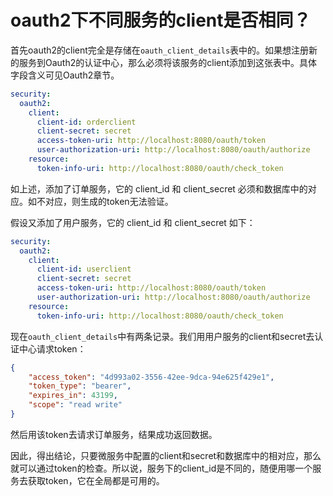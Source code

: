 # oauth2下不同服务的client是否相同？

首先oauth2的client完全是存储在`oauth_client_details`表中的。如果想注册新的服务到Oauth2的认证中心，那么必须将该服务的client添加到这张表中。具体字段含义可见Oauth2章节。
```yml
security:
  oauth2:
    client:
      client-id: orderclient
      client-secret: secret
      access-token-uri: http://localhost:8080/oauth/token
      user-authorization-uri: http://localhost:8080/oauth/authorize
    resource:
      token-info-uri: http://localhost:8080/oauth/check_token 
```
如上述，添加了订单服务，它的 client_id 和 client_secret 必须和数据库中的对应。如不对应，则生成的token无法验证。

假设又添加了用户服务，它的 client_id 和 client_secret 如下：
```yml
security:
  oauth2:
    client:
      client-id: userclient
      client-secret: secret
      access-token-uri: http://localhost:8080/oauth/token
      user-authorization-uri: http://localhost:8080/oauth/authorize
    resource:
      token-info-uri: http://localhost:8080/oauth/check_token 
```

现在`oauth_client_details`中有两条记录。我们用用户服务的client和secret去认证中心请求token：
```json
{
    "access_token": "4d993a02-3556-42ee-9dca-94e625f429e1",
    "token_type": "bearer",
    "expires_in": 43199,
    "scope": "read write"
}
```

然后用该token去请求订单服务，结果成功返回数据。

因此，得出结论，只要微服务中配置的client和secret和数据库中的相对应，那么就可以通过token的检查。所以说，服务下的client_id是不同的，随便用哪一个服务去获取token，它在全局都是可用的。
